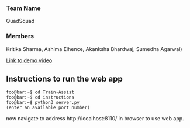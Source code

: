 ### Team Name
QuadSquad 
### Members
Kritika Sharma, Ashima Elhence, Akanksha Bhardwaj, Sumedha Agarwal)

 [Link to demo video ](https://drive.google.com/drive/folders/1Q9UX3boF4zngG2vfJ3fJyvGTu1IyFsTj?usp=sharing
)

## Instructions to run the web app

```console
foo@bar:~$ cd Train-Assist
foo@bar:~$ cd instructions
foo@bar:~$ python3 server.py
(enter an available port number)
```

now navigate to address http://localhost:8110/ in browser to use web app.




